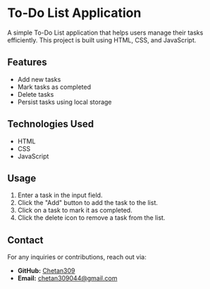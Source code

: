 # To-Do List Application

A simple To-Do List application that helps users manage their tasks efficiently. This project is built using HTML, CSS, and JavaScript.

## Features

- Add new tasks
- Mark tasks as completed
- Delete tasks
- Persist tasks using local storage

## Technologies Used

- HTML
- CSS
- JavaScript

## Usage

1. Enter a task in the input field.
2. Click the "Add" button to add the task to the list.
3. Click on a task to mark it as completed.
4. Click the delete icon to remove a task from the list.


## Contact

For any inquiries or contributions, reach out via:

- **GitHub:** [Chetan309](https://github.com/Chetan309)
- **Email:** [chetan309044@gmail.com](mailto:chetan309044@gmail.com)
